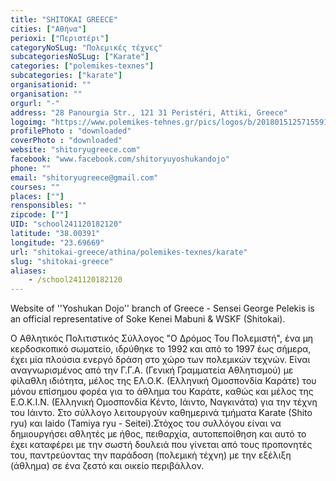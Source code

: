 ```yaml
---
title: "SHITOKAI GREECE"
cities: ["Αθήνα"]
perioxi: ["Περιστέρι"]
categoryNoSLug: "Πολεμικές τέχνες"
subcategoriesNoSLug: ["Karate"]
categories: ["polemikes-texnes"]
subcategories: ["karate"]
organisationid: ""
organisation: ""
orgurl: "-"
address: "28 Panourgia Str., 121 31 Peristéri, Attiki, Greece"
logoimg: "https://www.polemikes-tehnes.gr/pics/logos/b/2018015125715591.jpg"
profilePhoto : "downloaded"
coverPhoto : "downloaded"
website: "shitoryugreece.com"
facebook: "www.facebook.com/shitoryuyoshukandojo"
phone: ""
email: "shitoryugreece@gmail.com"
courses: ""
places: [""]
rensponsibles: ""
zipcode: [""]
UID: "school241120182120"
latitude: "38.00391"
longitude: "23.69669"
url: "shitokai-greece/athina/polemikes-texnes/karate"
slug: "shitokai-greece"
aliases:
    - /school241120182120
---
```



Website of &#39;&#39;Yoshukan Dojo&#39;&#39; branch of Greece - Sensei George Pelekis is an official representative of Soke Kenei Mabuni &amp; WSKF (Shitokai).

Ο Αθλητικός Πολιτιστικός Σύλλογος &quot;Ο Δρόμος Του Πολεμιστή&quot;, ένα μη κερδοσκοπικό σωματείο, ιδρύθηκε το 1992 και από το 1997 έως σήμερα, έχει μία πλούσια ενεργό δράση στο χώρο των πολεμικών τεχνών. Είναι αναγνωρισμένος από την Γ.Γ.Α. (Γενική Γραμματεία Αθλητισμού) με φίλαθλη ιδιότητα, μέλος της ΕΛ.Ο.Κ. (Ελληνική Ομοσπονδία Καράτε) του μόνου επίσημου φορέα για το άθλημα του Καράτε, καθώς και μέλος της Ε.Ο.Κ.Ι.Ν. (Ελληνική Ομοσπονδία Κέντο, Ιάιντο, Ναγκινάτα) για την τέχνη του Ιάιντο. Στο σύλλογο λειτουργούν καθημερινά τμήματα Κarate (Shito ryu) και Iaido (Tamiya ryu - Seitei).Στόχος του συλλόγου είναι να δημιουργήσει αθλητές με ήθος, πειθαρχία, αυτοπεποίθηση και αυτό το έχει καταφέρει με την σωστή δουλειά που γίνεται από τους προπονητές του, παντρεύοντας την παράδοση (πολεμική τέχνη) με την εξέλιξη (άθλημα) σε ένα ζεστό και οικείο περιβάλλον.